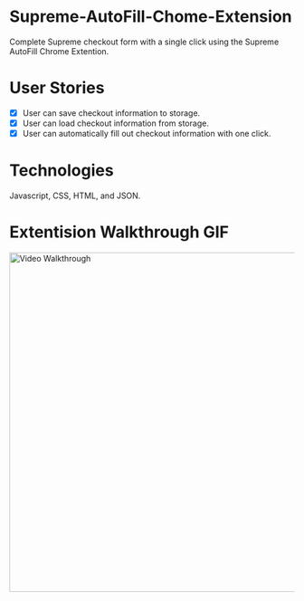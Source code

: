 # Supreme-AutoFill-Chome-Extension
 
Complete Supreme checkout form with a single click using the Supreme AutoFill Chrome Extention.

# User Stories

- [x] User can save checkout information to storage. 
- [x] User can load checkout information from storage. 
- [x] User can automatically fill out checkout information with one click. 

# Technologies

Javascript, CSS, HTML, and JSON. 

# Extentision Walkthrough GIF


<img src='https://media.giphy.com/media/KpRMEVYwqdGvAAdFcE/giphy.gif' title='Video Walkthrough' width='600' alt='Video Walkthrough' />
